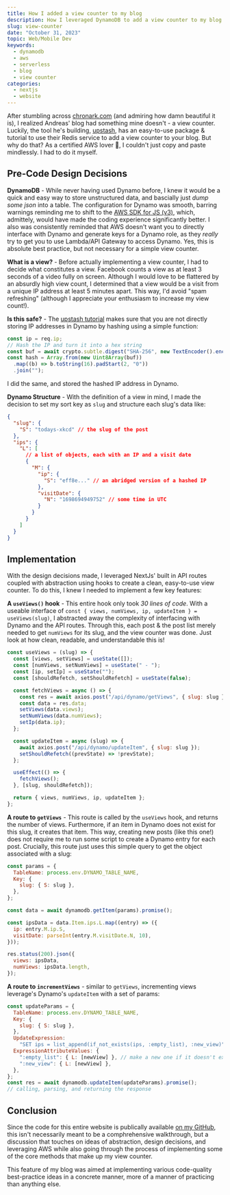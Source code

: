 ```yaml
---
title: How I added a view counter to my blog
description: How I leveraged DynamoDB to add a view counter to my blog
slug: view-counter
date: "October 31, 2023"
topic: Web/Mobile Dev
keywords:
  - dynamodb
  - aws
  - serverless
  - blog
  - view counter
categories:
  - nextjs
  - website
---
```


After stumbling across [chronark.com](https://chronark.com) (and admiring how damn beautiful it is),
I realized Andreas' blog had something mine doesn't - a view counter. Luckily, the tool he's building,
[upstash](https://upstash.com/), has an easy-to-use package & tutorial to use their Redis
service to add a view counter to your blog. But why do that? As a certified AWS lover 🫶, I couldn't just
copy and paste mindlessly. I had to do it myself.

## Pre-Code Design Decisions

**DynamoDB** - While never having used Dynamo before, I knew it would be a quick and easy way to store unstructured data,
and bascially just _dump some json_ into a table. The configuration for Dynamo was smooth, barring warnings reminding me to shift to the
[AWS SDK for JS (v3)](https://a.co/7PzMCcy), which, admittely, would have made the coding experience significantly
better. I also was consistently reminded that AWS doesn't want you to directly interface with Dynamo and generate keys for a Dynamo
role, as they _really_ try to get you to use Lambda/API Gateway to access Dynamo. Yes, this is absolute best practice, but not necessary
for a simple view counter.

**What is a view?** - Before actually implementing a view counter, I had to decide what constitutes a view. Facebook
counts a view as at least 3 seconds of a video fully on screen. Although I would love to be flattered by an absurdly high view count,
I determined that a view would be a visit from a unique IP address at least 5 minutes apart. This way, I'd avoid "spam refreshing"
(although I appreciate your enthusiasm to increase my view count!).

**Is this safe?** - The [upstash tutorial](https://upstash.com/blog/nextjs13-approuter-view-counter) makes sure that you are not directly storing
IP addresses in Dynamo by hashing using a simple function:

```js
const ip = req.ip;
// Hash the IP and turn it into a hex string
const buf = await crypto.subtle.digest("SHA-256", new TextEncoder().encode(ip));
const hash = Array.from(new Uint8Array(buf))
  .map((b) => b.toString(16).padStart(2, "0"))
  .join("");
```

I did the same, and stored the hashed IP address in Dynamo.

**Dynamo Structure** - With the definition of a view in mind, I made the decision to set my sort key as `slug` and
structure each slug's data like:

```json
{
  "slug": {
    "S": "todays-xkcd" // the slug of the post
  },
  "ips": {
    "L": [
      // a list of objects, each with an IP and a visit date
      {
        "M": {
          "ip": {
            "S": "eff8e..." // an abridged version of a hashed IP
          },
          "visitDate": {
            "N": "1698694949752" // some time in UTC
          }
        }
      }
    ]
  }
}
```

## Implementation

With the design decisions made, I leveraged NextJs' built in API routes coupled with abstraction using hooks
to create a clean, easy-to-use view counter. To do this, I knew I needed to implement a few key features:

**A `useViews()` hook** - This entire hook only took _30 lines of code_. With a useable interface
of `const { views, numViews, ip, updateItem } = useViews(slug)`, I abstracted away the complexity of
interfacing with Dynamo and the API routes. Through this, each post & the post list merely needed to
get `numViews` for its slug, and the view counter was done. Just look at how clean, readable, and understandable this is!

```js
const useViews = (slug) => {
  const [views, setViews] = useState([]);
  const [numViews, setNumViews] = useState(" - ");
  const [ip, setIp] = useState("");
  const [shouldRefetch, setShouldRefetch] = useState(false);

  const fetchViews = async () => {
    const res = await axios.post("/api/dynamo/getViews", { slug: slug });
    const data = res.data;
    setViews(data.views);
    setNumViews(data.numViews);
    setIp(data.ip);
  };

  const updateItem = async (slug) => {
    await axios.post("/api/dynamo/updateItem", { slug: slug });
    setShouldRefetch((prevState) => !prevState);
  };

  useEffect(() => {
    fetchViews();
  }, [slug, shouldRefetch]);

  return { views, numViews, ip, updateItem };
};
```

**A route to `getViews`** - This route is called by the `useViews` hook, and returns the number of views.
Furthermore, if an item in Dynamo does not exist for this slug, it creates that item. This way, creating new
posts (like this one!) does not require me to run some script to create a Dynamo entry for each post. Crucially, this
route just uses this simple query to get the object associated with a slug:

```js
const params = {
  TableName: process.env.DYNAMO_TABLE_NAME,
  Key: {
    slug: { S: slug },
  },
};

const data = await dynamodb.getItem(params).promise();

const ipsData = data.Item.ips.L.map((entry) => ({
  ip: entry.M.ip.S,
  visitDate: parseInt(entry.M.visitDate.N, 10),
}));

res.status(200).json({
  views: ipsData,
  numViews: ipsData.length,
});
```

**A route to `incrementViews`** - similar to `getViews`, incrementing views leverage's Dynamo's `updateItem` with a
set of params:

```js
const updateParams = {
  TableName: process.env.DYNAMO_TABLE_NAME,
  Key: {
    slug: { S: slug },
  },
  UpdateExpression:
    "SET ips = list_append(if_not_exists(ips, :empty_list), :new_view)",
  ExpressionAttributeValues: {
    ":empty_list": { L: [newView] }, // make a new one if it doesn't exist
    ":new_view": { L: [newView] },
  },
};
const res = await dynamodb.updateItem(updateParams).promise();
// calling, parsing, and returning the response
```

## Conclusion

Since the code for this entire website is publically available [on my GitHub](https://github.com/charliemeyer2000/website2),
this isn't necessarily meant to be a comphrehensive walkthrough, but a discussion that touches on
ideas of abstraction, design decisions, and leveraging AWS while also going through the process of implementing
some of the core methods that make up my view counter.

This feature of my blog was aimed at implementing various code-quality best-practice ideas in a concrete manner,
more of a manner of practicing than anything else.
